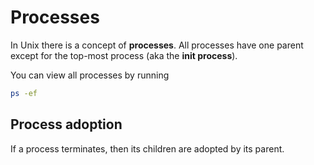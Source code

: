 # Processes

In Unix there is a concept of **processes**. All processes have one parent
except for the top-most process (aka the **init process**).

You can view all processes by running

```sh
ps -ef
```

## Process adoption

If a process terminates, then its children are adopted by its parent.
